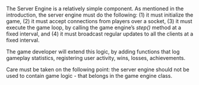 The Server Engine is a relatively simple component.  As mentioned in the introduction, the server engine must do the following: (1) it must initialize the game, (2) it must accept connections from players over a socket, (3) it must execute the game loop, by calling the game engine’s *step()* method at a fixed interval, and (4) it must broadcast regular updates to all the clients at a fixed interval.

The game developer will extend this logic, by adding functions that log gameplay statistics, registering user activity, wins, losses, achievements.

Care must be taken on the following point: the server engine should not be used to contain game logic - that belongs in the game engine class.
